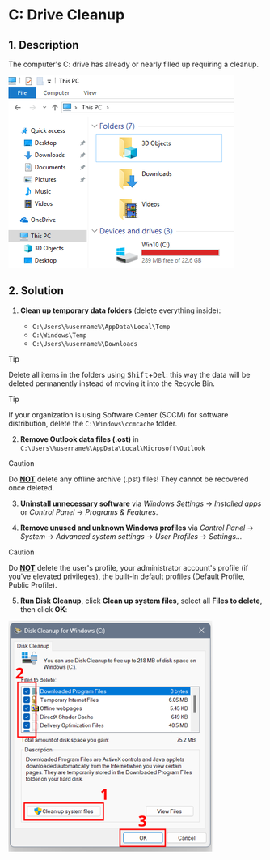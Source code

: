 # C: Drive Cleanup

## 1. Description

The computer's C: drive has already or nearly filled up requiring a cleanup.

![Full C: drive](./Assets/windows-c-drive-full.png)

## 2. Solution

1. **Clean up temporary data folders** (delete everything inside):

    - `C:\Users\%username%\AppData\Local\Temp`
    - `C:\Windows\Temp`
    - `C:\Users\%username%\Downloads`

> [!TIP]
> Delete all items in the folders using <kbd>Shift</kbd>+<kbd>Del</kbd>: this way the data will be deleted permanently instead of moving it into the Recycle Bin.

> [!TIP]
> If your organization is using Software Center (SCCM) for software distribution, delete the `C:\Windows\ccmcache` folder.

2. **Remove Outlook data files (.ost)** in `C:\Users\%username%\AppData\Local\Microsoft\Outlook`

> [!CAUTION]
> Do **<ins>NOT</ins>** delete any offline archive (.pst) files! They cannot be recovered once deleted.

3. **Uninstall unnecessary software** via *Windows Settings* -> *Installed apps* or *Control Panel* -> *Programs & Features*.

4. **Remove unused and unknown Windows profiles** via *Control Panel* -> *System* -> *Advanced system settings* -> *User Profiles* -> *Settings...*

> [!CAUTION]
> Do **<ins>NOT</ins>** delete the user's profile, your administrator account's profile (if you've elevated privileges), the built-in default profiles (Default Profile, Public Profile).

5. **Run Disk Cleanup**, click **Clean up system files**, select all **Files to delete**, then click **OK**:

![Disk Cleanup screenshot](./Assets/windows-disk-cleanup.png)
